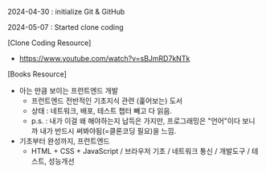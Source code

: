 2024-04-30
: initialize Git & GitHub

2024-05-07
: Started clone coding

[Clone Coding Resource]
- https://www.youtube.com/watch?v=sBJmRD7kNTk

[Books Resource]
- 아는 만큼 보이는 프런트엔드 개발
    - 프런트엔드 전반적인 기초지식 관련 (훑어보는) 도서
    - 상태 : 네트워크, 배포, 테스트 챕터 빼고 다 읽음.
    - p.s. : 내가 이걸 왜 해야하는지 납득은 가지만, 프로그래밍은 "언어"이다 보니까 내가 반드시 써봐야됨(=클론코딩 필요)을 느낌.
- 기초부터 완성까지, 프런트엔드
    - HTML + CSS + JavaScript / 브라우저 기초 / 네트워크 통신 / 개발도구 / 테스트, 성능개선

